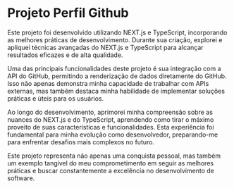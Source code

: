 # Projeto Perfil Github
Este projeto foi desenvolvido utilizando NEXT.js e TypeScript, incorporando as melhores práticas de desenvolvimento. Durante sua criação, explorei e apliquei técnicas avançadas do NEXT.js e TypeScript para alcançar resultados eficazes e de alta qualidade.

Uma das principais funcionalidades deste projeto é sua integração com a API do GitHub, permitindo a renderização de dados diretamente do GitHub. Isso não apenas demonstra minha capacidade de trabalhar com APIs externas, mas também destaca minha habilidade de implementar soluções práticas e úteis para os usuários.

Ao longo do desenvolvimento, aprimorei minha compreensão sobre as nuances do NEXT.js e do TypeScript, aprendendo como tirar o máximo proveito de suas características e funcionalidades. Esta experiência foi fundamental para minha evolução como desenvolvedor, preparando-me para enfrentar desafios mais complexos no futuro.

Este projeto representa não apenas uma conquista pessoal, mas também um exemplo tangível do meu comprometimento em seguir as melhores práticas e buscar constantemente a excelência no desenvolvimento de software.
